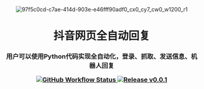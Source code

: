 <p align="center">
  <img src="https://github.com/user-attachments/assets/7e57eace-af77-47fd-ba7e-594221e05e1e" alt="97f5c0cd-c7ae-414d-903e-e46fff90adf0_cx0_cy7_cw0_w1200_r1">
</p>

<h1 align="center">抖音网页全自动回复</h1>

<h3 align="center">用户可以使用Python代码实现全自动化，登录、抓取、发送信息、机器人回复

<p align="center">
  <a href="https://github.com/Luckymingxuan">
    <img src="https://img.shields.io/github/workflow/status/r-spacex/SpaceX-API/Test?style=flat-square" alt="GitHub Workflow Status">
  </a>
  <a href="https://github.com/proflulab/Tik-Tok-Web-fully-automatic-reply/releases">
    <img src="https://img.shields.io/github/release/proflulab/Tik-Tok-Web-fully-automatic-reply/v0.0.1.svg?longCache=true&style=flat-square" alt="Release v0.0.1">
  </a>
</p>
